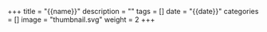 +++
title = "{{name}}"
description = ""
tags = []
date = "{{date}}"
categories = []
image = "thumbnail.svg"
weight = 2
+++
